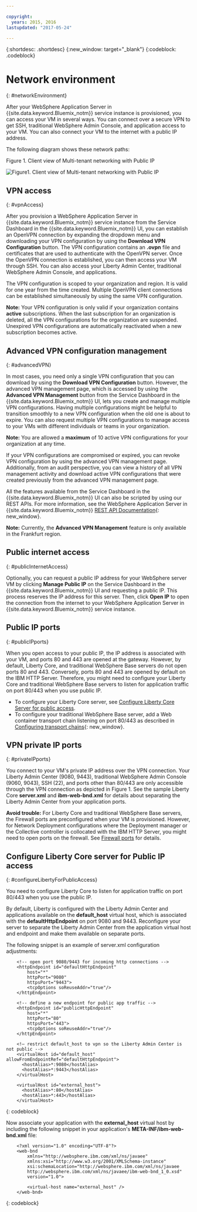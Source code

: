 ```yaml
---

copyright:
  years: 2015, 2016
lastupdated: "2017-05-24"

---
```


{:shortdesc: .shortdesc}
{:new_window: target="_blank"}
{:codeblock: .codeblock}

# Network environment
{: #networkEnvironment}

After your WebSphere Application Server in {{site.data.keyword.Bluemix_notm}} service instance is provisioned, you can access your VM in several ways. You can connect over a secure VPN to get SSH, traditional WebSphere Admin Console, and application access to your VM. You can also connect your VM to the internet with a public IP address.

The following diagram shows these network paths:

Figure 1. Client view of Multi-tenant networking with Public IP

![Figure1. Client view of Multi-tenant networking with Public IP](images/wasaas_multi_tenantPublicIP.gif)

## VPN access
{: #vpnAccess}

After you provision a WebSphere Application Server in {{site.data.keyword.Bluemix_notm}} service instance from the Service Dashboard in the {{site.data.keyword.Bluemix_notm}} UI, you can establish an OpenVPN connection by expanding the dropdown menu and downloading your VPN configuration by using the **Download VPN Configuration** button. The VPN configuration contains an **.ovpn** file and certificates that are used to authenticate with the OpenVPN server. Once the OpenVPN connection is established, you can then access your VM through SSH. You can also access your Liberty Admin Center, traditional WebSphere Admin Console, and applications.

The VPN configuration is scoped to your organization and region. It is valid for one year from the time created. Multiple OpenVPN client connections can be established simultaneously by using the same VPN configuration.

**Note:** Your VPN configuration is only valid if your organization contains **active** subscriptions. When the last subscription for an organization is deleted, all the VPN configurations for the organization are suspended. Unexpired VPN configurations are automatically reactivated when a new subscription becomes active.

## Advanced VPN configuration management
{: #advancedVPN}

In most cases, you need only a single VPN configuration that you can download by using the **Download VPN Configuration** button. However, the advanced VPN management page, which is accessed by using the **Advanced VPN Management** button from the Service Dashboard in the {{site.data.keyword.Bluemix_notm}} UI, lets you create and manage multiple VPN configurations. Having multiple configurations might be helpful to transition smoothly to a new VPN configuration when the old one is about to expire. You can also request multiple VPN configurations to manage access to your VMs with different individuals or teams in your organization.  

**Note:** You are allowed a **maximum** of 10 active VPN configurations for your organization at any time.

If your VPN configurations are compromised or expired, you can revoke VPN configuration by using the advanced VPN management page. Additionally, from an audit perspective, you can view a history of all VPN management activity and download active VPN configurations that were created previously from the advanced VPN management page.

All the features available from the Service Dashboard in the {{site.data.keyword.Bluemix_notm}} UI can also be scripted by using our REST APIs. For more information, see the WebSphere Application Server in {{site.data.keyword.Bluemix_notm}} [REST API Documentation](https://wasaas-broker.ng.bluemix.net/wasaas-broker/api#/){: new_window}.

**Note:** Currently, the **Advanced VPN Management** feature is only available in the Frankfurt region.

## Public internet access
{: #publicInternetAccess}

Optionally, you can request a public IP address for your WebSphere server VM by clicking **Manage Public IP** on the Service Dashboard in the {{site.data.keyword.Bluemix_notm}} UI and requesting a public IP. This process reserves the IP address for this server. Then, click **Open IP** to open the connection from the internet to your WebSphere Application Server in {{site.data.keyword.Bluemix_notm}} service instance.

## Public IP ports
{: #publicIPports}

When you open access to your public IP, the IP address is associated with your VM, and ports 80 and 443 are opened at the gateway. However, by default, Liberty Core, and traditional WebSphere Base servers do not open ports 80 and 443. Conversely, ports 80 and 443 are opened by default on the IBM HTTP Server. Therefore, you might need to configure your Liberty Core and traditional WebSphere Base servers to listen for application traffic on port 80/443 when you use public IP.
* To configure your Liberty Core server, see [Configure Liberty Core Server for public access](networkEnvironment.html#configureLibertyForPublicAccess).
* To configure your traditional WebSphere Base server, add a Web container transport chain listening on port 80/443 as described in [Configuring transport chains](http://www.ibm.com/support/knowledgecenter/SSEQTP_8.5.5//com.ibm.websphere.nd.doc/ae/trun_chain_transport.html){: new_window}.

## VPN private IP ports
{: #privateIPports}

You connect to your VM's private IP address over the VPN connection. Your Liberty Admin Center (9080, 9443), traditional WebSphere Admin Console (9060, 9043), SSH (22), and ports other than 80/443 are only accessible through the VPN connection as depicted in Figure 1. See the sample Liberty Core **server.xml** and **ibm-web-bnd.xml** for details about separating the Liberty Admin Center from your application ports.

**Avoid trouble:** For Liberty Core and traditional WebSphere Base servers, the Firewall ports are preconfigured when your VM is provisioned. However, for Network Deployment configurations where the Deployment manager or the Collective controller is collocated with the IBM HTTP Server, you might need to open ports on the firewall. See [Firewall ports](systemAccess.html#firewall_ports) for details.

## Configure Liberty Core server for Public IP access
{: #configureLibertyForPublicAccess}

You need to configure Liberty Core to listen for application traffic on port 80/443 when you use the public IP.

By default, Liberty is configured with the Liberty Admin Center and applications available on the **default_host** virtual host, which is associated with the **defaultHttpEndpoint** on port 9080 and 9443. Reconfigure your server to separate the Liberty Admin Center from the application virtual host and endpoint and make them available on separate ports.

The following snippet is an example of server.xml configuration adjustments:

```    
    <!-- open port 9080/9443 for incoming http connections -->
    <httpEndpoint id="defaultHttpEndpoint"
        host="*"
        httpPort="9080"
        httpsPort="9443">
        <tcpOptions soReuseAddr="true"/>
    </httpEndpoint>

    <!-- define a new endpoint for public app traffic -->
    <httpEndpoint id="publicHttpEndpoint"
        host="*"
        httpPort="80"
        httpsPort="443">
        <tcpOptions soReuseAddr="true"/>
    </httpEndpoint>

    <!– restrict default_host to vpn so the Liberty Admin Center is not public -->
    <virtualHost id="default_host" allowFromEndpointRef="defaultHttpEndpoint">
      <hostAlias>*:9080</hostAlias>
      <hostAlias>*:9443</hostAlias>
    </virtualHost>

    <virtualHost id="external_host">
      <hostAlias>*:80</hostAlias>
      <hostAlias>*:443</hostAlias>
    </virtualHost>
```
{: codeblock}

Now associate your application with the **external_host** virtual host by including the following snippet in your application's **META-INF/ibm-web-bnd.xml** file:

```
    <?xml version="1.0" encoding="UTF-8"?>
    <web-bnd
        xmlns="http://websphere.ibm.com/xml/ns/javaee"
        xmlns:xsi="http://www.w3.org/2001/XMLSchema-instance"
        xsi:schemaLocation="http://websphere.ibm.com/xml/ns/javaee   
        http://websphere.ibm.com/xml/ns/javaee/ibm-web-bnd_1_0.xsd"
        version="1.0">

        <virtual-host name="external_host" />
    </web-bnd>
```
{: codeblock}
